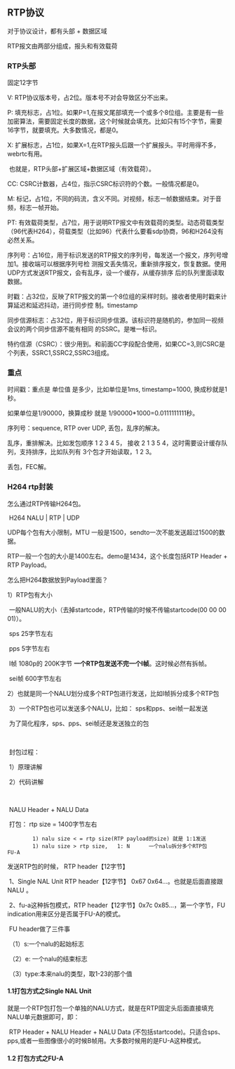 ## RTP协议

对于协议设计，都有头部  + 数据区域

RTP报文由两部分组成，报头和有效载荷

### RTP头部

固定12字节

V:   RTP协议版本号，占2位。版本号不对会导致区分不出来。

P:  填充标志，占1位。如果P=1,在报文尾部填充一个或多个8位组。主要是有一些加密算法，需要固定长度的数据，这个时候就会填充。比如只有15个字节，需要16字节，就要填充。大多数情况，都是0。

X: 扩展标志，占1位，如果X=1,在RTP报头后跟一个扩展报头。平时用得不多，webrtc有用。

​	也就是，RTP头部+扩展区域+数据区域（有效载荷）。

CC:  CSRC计数器，占4位，指示CSRC标识符的个数。一般情况都是0。

M: 标记，占1位，不同的码流，含义不同。对视频，标志一帧数据结束。对于音频，标志一帧开始。

PT: 有效载荷类型，占7位，用于说明RTP报文中有效载荷的类型。动态荷载类型（96代表H264），荷载类型（比如96）代表什么要看sdp协商，96和H264没有必然关系。

序列号：占16位，用于标识发送的RTP报文的序列号，每发送一个报文，序列号增加1。接收端可以根据序列号检	测报文丢失情况，重新排序报文，恢复数据。使用UDP方式发送RTP报文，会有乱序，设一个缓存，从缓存排序	后的队列里面读取数据。

时戳：占32位，反映了RTP报文的第一个8位组的采样时刻。接收者使用时戳来计算延迟和延迟抖动，进行同步控	制。timestamp

同步信源标志：占32位，用于标识同步信源。该标识符是随机的，参加同一视频会议的两个同步信源不能有相同	的SSRC。是唯一标识。

特约信源（CSRC）：很少用到。和前面CC字段配合使用，如果CC=3,则CSRC是个列表，SSRC1,SSRC2,SSRC3组成。

### 重点

时间戳：重点是  单位值 是多少，比如单位是1ms, timestamp=1000, 换成秒就是1秒。

如果单位是1/90000，换算成秒 就是 1/90000*1000=0.0111111111秒。

序列号：sequence,  RTP over UDP, 丢包，乱序的解决。

乱序，重排解决。比如发包顺序  1  2  3 4 5， 接收  2  1  3  5  4，这时需要设计缓存队列，支持排序，比如队列有	3个包才开始读取，1  2  3。

丢包，FEC解。



### H264 rtp封装

怎么通过RTP传输H264包。

​		H264  NALU |  RTP | UDP

UDP每个包有大小限制，MTU 一般是1500，sendto一次不能发送超过1500的数据。

RTP一般一个包的大小是1400左右。demo是1434，这个长度包括RTP Header + RTP Payload。



怎么把H264数据放到Payload里面？

1）RTP包有大小

​		一般NALU的大小（去掉startcode，RTP传输的时候不传输startcode(00 00 00 01)）。

​		sps   25字节左右

​		pps   5字节左右

​		I帧   1080p的  200K字节      **一个RTP包发送不完一个I帧**。这时候必然有拆帧。

​		sei帧    600字节左右



​	2）也就是同一个NALU划分成多个RTP包进行发送，比如I帧拆分成多个RTP包

​	3）一个RTP包也可以发送多个NALU，比如： sps和pps、sei帧一起发送

​			为了简化程序，sps、pps、sei帧还是发送独立的包

​	

​	封包过程：

​			1）原理讲解

​			2）代码讲解

​		

​		NALU Header + NALU Data

​	打包： rtp size = 1400字节左右

			1) nalu size < = rtp size(RTP payload的size) 就是 1:1发送
			1) nalu size > rtp size,   1: N      一个nalu拆分多个RTP包     FU-A



发送RTP包的时候，  RTP header【12字节】

​		1、Single NAL Unit     RTP header【12字节】 0x67 0x64...。也就是后面直接跟NALU 。

​		2、fu-a这种拆包模式，RTP header【12字节】0x7c 0x85...，第一个字节，FU indication用来区分是否属于FU-A的模式。

​			FU header做了三件事

​			（1）s:一个nalu的起始标志

​			（2）e: 一个nalu的结束标志

​			（3）type:本来nalu的类型，取1-23的那个值



#### 1.1打包方式之Single NAL Unit

就是一个RTP包打包一个单独的NALU方式，就是在RTP固定头后面直接填充NALU单元数据即可，即：

​		RTP Header  +  NALU Header  + NALU  Data  (不包括startcode)。只适合sps、pps,或者一些图像很小的时候B帧用。大多数时候用的是FU-A这种模式。

#### 1.2 打包方式之FU-A

